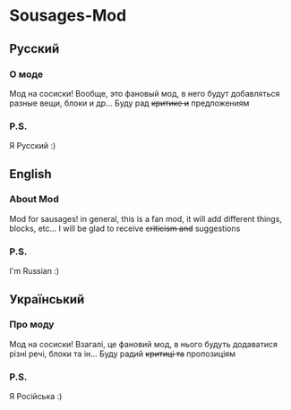 # Sousages-Mod
## Русский
### О моде
Мод на сосиски! Вообще, это фановый мод, в него будут добавляться разные вещи, блоки и др... Буду рад ~~критике и~~ предложениям
### P.S.
Я Русский :)
 
## English
### About Mod
Mod for sausages! in general, this is a fan mod, it will add different things, blocks, etc... I will be glad to receive ~~criticism and~~ suggestions
### P.S.
I'm Russian :)

## Український
### Про моду
Мод на сосиски! Взагалі, це фановий мод, в нього будуть додаватися різні речі, блоки та ін... Буду радий ~~критиці та~~ пропозиціям
### P.S.
Я Російська :)
